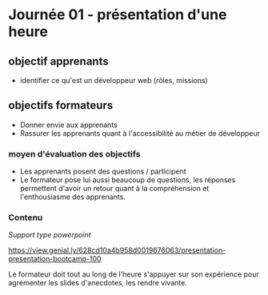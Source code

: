 # Journée 01 - présentation d'une heure

## objectif apprenants

- identifier ce qu'est un développeur web (rôles, missions)

## objectifs formateurs

- Donner envie aux apprenants 
- Rassurer les apprenants quant à l'accessibilité au métier de développeur

### moyen d'évaluation des objectifs

- Les apprenants posent des questions / participent
- Le formateur pose lui aussi beaucoup de questions, les réponses permettent d'avoir un retour quant à la compréhension et l'enthousiasme des apprenants.


### Contenu

*Support type powerpoint*

<https://view.genial.ly/628cd10a4b958d0019676063/presentation-presentation-bootcamp-100>

Le formateur doit tout au long de l'heure s'appuyer sur son expérience pour agrémenter les slides d'anecdotes, les rendre vivante.